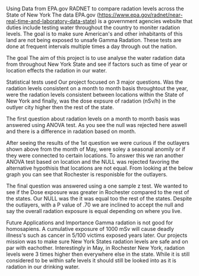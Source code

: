 Using Data from EPA.gov RADNET to compare radation levels across the State of New York
The data
EPA.gov (https://www.epa.gov/radnet/near-real-time-and-laboratory-data-state) is a government agencies website that duties include testing water throughout the country to moniter radation levels. The goal is to make sure American's and other inhabitants of this land are not being exposed to unsafe Gamma Radation. These tests are done at frequent intervals multiple times a day through out the nation.

The goal
The aim of this project is to use analyse the water radation data from throughout New York State and see if factors such as time of year or location effects the radation in our water.

Statistical tests used
Our project focused on 3 major questions. Was the radation levels consistent on a month to month basis throughtout the year, were the radation levels consistent between locations within the State of New York and finally, was the dose expsure of radation (nSv/h) in the outlyer city higher then the rest of the state.

The first question about radation levels on a month to month basis was answered using ANOVA test. As you see the null was rejected here aswell and there is a difference in radation based on month.



After seeing the results of the 1st question we were curious if the outlayers shown above from the month of May, were soley a seasonal anomily or if they were connected to certain locations. To answer this we ran another ANOVA test based on location and the NULL was rejected favoring the alternative hypothisis that locations are not equal. From looking at the below graph you can see that Rochester is responisble for the outlayers.



The final question was answered using a one sample z test. We wanted to see if the Dose exposure was greater in Rochester compared to the rest of the states. Our NULL was the it was equal too the rest of the states. Despite the outlayers, with a P value of .70 we are inclined to accept the null and say the overall radation exposure is equal depending on where you live.



Future Applications and Importance
Gamma radation is not good for homosapiens. A cumulative exposure of 1000 mSv will cause deadly illness's such as cancer in 5/100 victims exposed years later. Our projects mission was to make sure New York States radation levels are safe and on par with eachother. Interestingly in May, in Rochester New York, radation levels were 3 times higher then everywhere else in the state. While it is still considered to be within safe levels it should still be looked into as it is radation in our drinking water.

